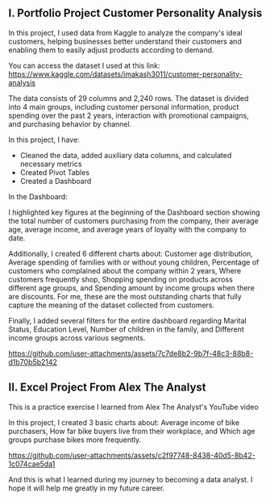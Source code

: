 ## I. Portfolio Project Customer Personality Analysis
In this project, I used data from Kaggle to analyze the company's ideal customers, helping businesses better understand their customers and enabling them to easily adjust products according to demand.

You can access the dataset I used at this link: https://www.kaggle.com/datasets/imakash3011/customer-personality-analysis

The data consists of 29 columns and 2,240 rows. The dataset is divided into 4 main groups, including customer personal information, product spending over the past 2 years, interaction with promotional campaigns, and purchasing behavior by channel.


In this project, I have:
- Cleaned the data, added auxiliary data columns, and calculated necessary metrics
- Created Pivot Tables
- Created a Dashboard


In the Dashboard:

I highlighted key figures at the beginning of the Dashboard section showing the total number of customers purchasing from the company, their average age, average income, and average years of loyalty with the company to date.

Additionally, I created 6 different charts about: Customer age distribution, Average spending of families with or without young children, Percentage of customers who complained about the company within 2 years, Where customers frequently shop, Shopping spending on products across different age groups, and Spending amount by income groups when there are discounts.
For me, these are the most outstanding charts that fully capture the meaning of the dataset collected from customers.

Finally, I added several filters for the entire dashboard regarding Marital Status, Education Level, Number of children in the family, and Different income groups across various segments.

https://github.com/user-attachments/assets/7c7de8b2-9b7f-48c3-88b8-d1b70b5b2142




## II. Excel Project From Alex The Analyst
This is a practice exercise I learned from Alex The Analyst's YouTube video

In this project, I created 3 basic charts about: Average income of bike purchasers, How far bike buyers live from their workplace, and Which age groups purchase bikes more frequently.

https://github.com/user-attachments/assets/c2f97748-8438-40d5-8b42-1c074cae5da1

And this is what I learned during my journey to becoming a data analyst. I hope it will help me greatly in my future career.
